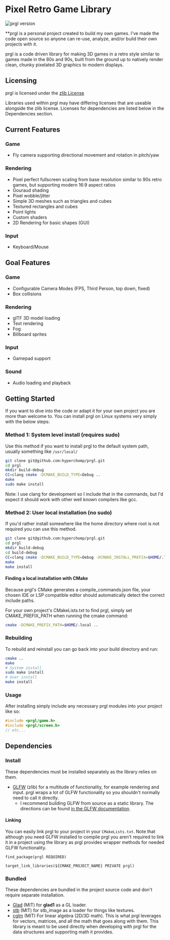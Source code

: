 # Pixel Retro Game Library

![prgl version](https://img.shields.io/badge/prgl-0.1.0-orange)

**prgl is a personal project created to build my own games. I've made the code open source so anyone can re-use, analyze, and/or build their own projects with it.

prgl is a code driven library for making 3D games in a retro style similar to games made in the 80s and 90s, built from the ground up to natively render clean, chunky pixelated 3D graphics to modern displays.

## Licensing

prgl is licensed under the [zlib License](https://zlib.net/zlib_license.html)

Libraries used within prgl may have differing licenses that are useable alongside the zlib license. Licenses for dependencies are listed below in the Dependencies section.

## Current Features

### Game
* Fly camera supporting directional movement and rotation in pitch/yaw 

### Rendering
* Pixel perfect fullscreen scaling from base resolution similar to 90s retro games, but supporting modern 16:9 aspect ratios
* Gouraud shading
* Pixel wobble/jitter
* Simple 3D meshes such as triangles and cubes
* Textured rectangles and cubes
* Point lights
* Custom shaders
* 2D Rendering for basic shapes (GUI)

### Input
* Keyboard/Mouse

## Goal Features

### Game
* Configurable Camera Modes (FPS, Third Person, top down, fixed)
* Box collisions

### Rendering
* glTF 3D model loading
* Text rendering
* Fog
* Billboard sprites

### Input
* Gamepad support

### Sound
* Audio loading and playback

## Getting Started

If you want to dive into the code or adapt it for your own project you are more than welcome to. You can install prgl on Linux systems very simply with the below steps:

### Method 1: System level install (requires sudo)

Use this method if you want to install prgl to the default system path, usually something like `/usr/local/`

```sh
git clone git@github.com:hyperchomp/prgl.git
cd prgl
mkdir build-debug
CC=clang cmake -DCMAKE_BUILD_TYPE=Debug ..
make
sudo make install
```

Note: I use clang for development so I include that in the commands, but I'd expect it should work with other well known compilers like gcc.

### Method 2: User local installation (no sudo)

If you'd rather install somewhere like the home directory where root is not required you can use this method.

```sh
git clone git@github.com:hyperchomp/prgl.git
cd prgl
mkdir build-debug
cd build-debug
CC=clang cmake -DCMAKE_BUILD_TYPE=Debug -DCMAKE_INSTALL_PREFIX=$HOME/.local ..
make
make install
```

#### Finding a local installation with CMake

Because prgl's CMake generates a compile_commands.json file, your chosen IDE or LSP compatible editor should automatically detect the correct include paths.

For your own project's CMakeLists.txt to find prgl, simply set CMAKE_PREFIX_PATH when running the cmake command:

```sh
cmake -DCMAKE_PREFIX_PATH=$HOME/.local ..
```

### Rebuilding

To rebuild and reinstall you can go back into your build directory and run:

```sh
cmake ..
make
# System install
sudo make install
# User install
make install
```

### Usage

After installing simply include any necessary prgl modules into your project like so:

```C
#include <prgl/game.h>
#include <prgl/screen.h>
// etc...
```

## Dependencies
### Install
These dependencies must be installed separately as the library relies on them.
* [GLFW](https://github.com/glfw/glfw) (zlib) for a multitude of functionality, for example rendering and input. prgl wraps a lot of GLFW functionality so you shouldn't normally need to call it directly.
    * I recommend building GLFW from source as a static library. The directions can be found [in the GLFW documentation](https://www.glfw.org/docs/latest/compile.html).

#### Linking
You can easily link prgl to your project in your `CMakeLists.txt`. Note that although you need GLFW installed to compile prgl you aren't required to link it in a project using the library as prgl provides wrapper methods for needed GLFW functionality.
```
find_package(prgl REQUIRED)

target_link_libraries(${CMAKE_PROJECT_NAME} PRIVATE prgl)
```

### Bundled
These dependencies are bundled in the project source code and don't require separate installation.
* [Glad](https://github.com/Dav1dde/glad) (MIT) for **glad1** as a GL loader.
* [stb](https://github.com/nothings/stb) (MIT) for stb_image as a loader for things like textures.
* [cglm](https://github.com/recp/cglm) (MIT) For linear algebra (2D/3D math). This is what prgl leverages for vectors, matrices, and all the math that goes along with them. This library is meant to be used directly when developing with prgl for the data structures and supporting math it provides.
